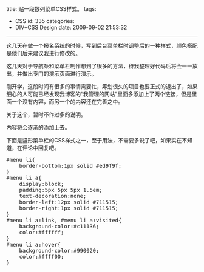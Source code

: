 title: 贴一段数列菜单CSS样式。
tags:
  - CSS
id: 335
categories:
  - DIV+CSS Design
date: 2009-09-02 21:53:32
---

这几天在做一个报名系统的时候，写到后台菜单栏时调整后的一种样式，颜色搭配是他们后来建议我进行修改的。

这几天对于导航条和菜单栏制作想到了很多的方法，待我整理好代码后将会一一放出，并做出专门的演示页面进行演示。

刚开学，这段时间有很多的事情需要忙，筹划很久的项目也要正式的退出了，如果细心的人可能已经发现我博客的“我管理的网站”里面多添加上了两个链接，但是里面一个没有内容，而另一个的内容还在完善之中。

关于这个，暂时不作过多的说明。

内容将会逐渐的添加上去。

下面是竖形菜单栏的CSS样式之一，至于用法，不需要多说了吧，如果实在不知道，在评论中回复吧。
<pre lang="css" line="1" file="download.txt" colla="+">
#menu li{
	border-bottom:1px solid #ed9f9f;
}
#menu li a{
	display:block;
	padding:5px 5px 5px 1.5em;
	text-decoration:none;
	border-left:12px solid #711515;
	border-right:1px solid #711515;
}
#menu li a:link, #menu li a:visited{
	background-color:#c11136;
	color:#ffffff;
}
#menu li a:hover{
	background-color:#990020;
	color:#ffff00;
}
</pre>